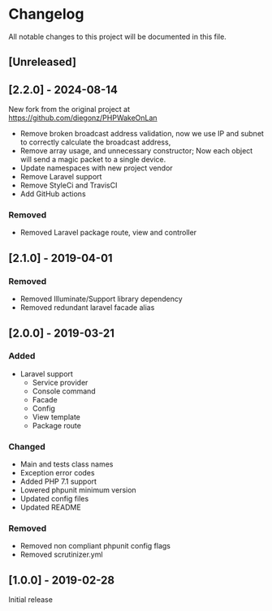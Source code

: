 # Changelog
All notable changes to this project will be documented in this file.

## [Unreleased]
## [2.2.0] - 2024-08-14
New fork from the original project at https://github.com/diegonz/PHPWakeOnLan
- Remove broken broadcast address validation, now we use IP and subnet to correctly calculate the broadcast address,
- Remove array usage, and unnecessary constructor; Now each object will send a magic packet to a single device.
- Update namespaces with new project vendor
- Remove Laravel support
- Remove StyleCi and TravisCI
- Add GitHub actions

### Removed

- Removed Laravel package route, view and controller

## [2.1.0] - 2019-04-01

### Removed
- Removed Illuminate/Support library dependency
- Removed redundant laravel facade alias

## [2.0.0] - 2019-03-21

### Added
- Laravel support
  - Service provider
  - Console command
  - Facade
  - Config
  - View template
  - Package route

### Changed
- Main and tests class names
- Exception error codes
- Added PHP 7.1 support
- Lowered phpunit minimum version
- Updated config files
- Updated README

### Removed
- Removed non compliant phpunit config flags
- Removed scrutinizer.yml

## [1.0.0] - 2019-02-28

Initial release

